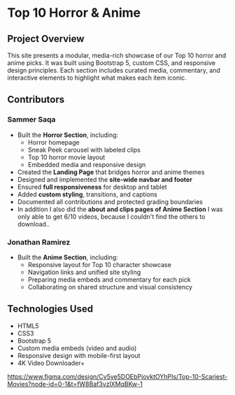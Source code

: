 <!-- Jonathan Ramirez & Sammer Saqa 

 Date Revised: 10/31/2025

 Favorite Top 10 Horror Movies and Genshin Characters

 We built and styled the entire horror section of our site, including the horror homepage, Top 10 movie layout, and sneak peek carousel with labeled clips. I created a unified landing page that connects horror and anime themes, implemented a responsive navbar and footer across all pages, and ensured full responsiveness for desktop, tablet and mobile. I also documented my contributions and helped scaffold Jonathan’s anime section for consistency.

 Peer Review : Nicolas Gonzaba- Some aspects are squihed in tablet mode, paticularly the main page and anime characters, also there are missing videos in the anime side

-->


# Top 10 Horror & Anime

## Project Overview
This site presents a modular, media-rich showcase of our Top 10 horror and anime picks. It was built using Bootstrap 5, custom CSS, and responsive design principles. Each section includes curated media, commentary, and interactive elements to highlight what makes each item iconic.

## Contributors

### Sammer Saqa
- Built the **Horror Section**, including:
  - Horror homepage
  - Sneak Peek carousel with labeled clips
  - Top 10 horror movie layout
  - Embedded media and responsive design
- Created the **Landing Page** that bridges horror and anime themes
- Designed and implemented the **site-wide navbar and footer**
- Ensured **full responsiveness** for desktop and tablet
- Added **custom styling**, transitions, and captions
- Documented all contributions and protected grading boundaries
- In addition I also did the **about and clips pages of Anime Section**
  I was only able to get 6/10 videos, because I couldn't find the others to download..

### Jonathan Ramirez
- Built the **Anime Section**, including:
  - Responsive layout for Top 10 character showcase
  - Navigation links and unified site styling
  - Preparing media embeds and commentary for each pick
  - Collaborating on shared structure and visual consistency

## Technologies Used
- HTML5
- CSS3
- Bootstrap 5
- Custom media embeds (video and audio)
- Responsive design with mobile-first layout
- 4K Video Downloader+

https://www.figma.com/design/Cv5ve5DOEbPjovktOYhPIs/Top-10-Scariest-Movies?node-id=0-1&t=fW8Baf3vzlXMqBKw-1
